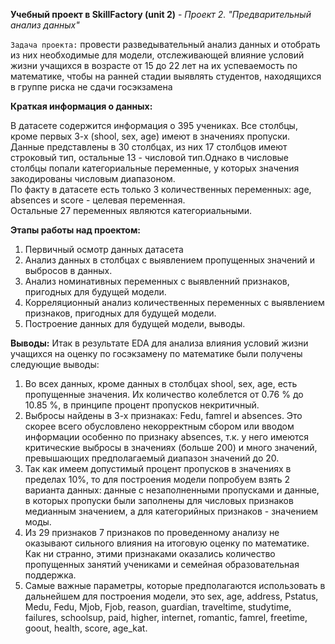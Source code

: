 **Учебный проект в SkillFactory (unit 2)** - *Проект 2. "Предварительный анализ данных"*

`Задача проекта:` провести разведывательный анализ данных и отобрать из них
                необходимые для модели, отслеживающей влияние условий жизни
                учащихся в возрасте от 15 до 22 лет на их успеваемость по 
                математике, чтобы на ранней стадии выявлять студентов,
                находящихся в группе риска не сдачи госэкзамена
				  
**Краткая информация о данных:**

В датасете содержится информация о 395 учениках.
Все столбцы, кроме первых 3-х (shool, sex, age) имеют в значениях пропуски.
Данные представлены в 30 столбцах, из них 17 столбцов имеют строковый тип,
остальные 13 - числовой тип.Однако в числовые столбцы попали категориальные
переменные, у которых значения закодированы числовым диапазоном.   
По факту в датасете есть только 3 количественных переменных: age, absences
и score - целевая переменная.    
Остальные 27 переменных являются категориальными.

**Этапы работы над проектом:**
1. Первичный осмотр данных датасета
2. Анализ данных в столбцах с выявлением пропущенных значений и выбросов в
данных.
3. Анализ номинативных переменных с выявленний признаков, пригодных для 
будущей модели.
4. Корреляционный анализ количественных переменных с выявлением признаков,
пригодных для будущей модели.
5. Построение данных для будущей модели, выводы.

**Выводы:**
Итак в результате EDA для анализа влияния условий жизни учащихся на оценку по госэкзамену по математике были получены следующие выводы:  
1. Во всех данных, кроме данных в столбцах shool, sex, age, есть пропущенные значения. Их количество колеблется от 0.76 % до 10.85 %, в принципе процент пропусков некритичный. 
2. Выбросы найдены в 3-х признаках: Fedu, famrel и absences. Это скорее всего обусловлено некорректным сбором или вводом информации особенно по признаку absences, т.к. у него имеются критические выбросы в значениях (больше 200) и много значений, превышающих предполагаемый диапазон значений до 20.    
3. Так как имеем допустимый процент пропусков в значениях в пределах 10%, то для построения модели попробуем взять 2 варианта данных: данные с незаполненными пропусками и данные, в которых пропуски были заполнены для числовых признаков медианным значением, а для категорийных признаков - значением моды. 
4. Из 29 признаков 7 признаков по проведенному анализу не оказывают сильного влияния на итоговую оценку по математике. Как ни странно, этими признаками оказались количество пропущенных занятий учениками и семейная образовательная поддержка. 
5. Самые важные параметры, которые предполагаются использовать в дальнейшем для построения модели, это sex, age, address, Pstatus, Medu, Fedu, Mjob, Fjob, reason, guardian, traveltime, studytime, failures, schoolsup, paid, higher, internet, romantic, famrel, freetime, goout, health, score, age_kat.